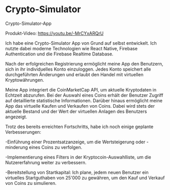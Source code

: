 # Crypto-Simulator
Crypto-Simulator-App

Produkt-Video: https://youtu.be/-MrCYxARQrU

Ich habe eine Crypto-Simulator App von Grund auf selbst entwickelt. Ich nutzte dabei moderne Technologien wie React Native, Firebase Authentication und die Firebase Realtime Database.

Nach der erfolgreichen Registrierung ermöglicht meine App den Benutzern, sich in ihr individuelles Konto einzuloggen. Jedes Konto speichert alle durchgeführten Änderungen und erlaubt den Handel mit virtuellen Kryptowährungen.

Meine App integriert die CoinMarketCap API, um aktuelle Kryptodaten in Echtzeit abzurufen. Bei der Auswahl eines Coins erhält der Benutzer Zugriff auf detaillierte statistische Informationen. Darüber hinaus ermöglicht meine App das virtuelle Kaufen und Verkaufen von Coins. Dabei wird stets der aktuelle Bestand und der Wert der virtuellen Anlagen des Benutzers angezeigt.

Trotz des bereits erreichten Fortschritts, habe ich noch einige geplante Verbesserungen:

-Einführung einer Prozentsatzanzeige, um die Wertsteigerung oder -minderung eines Coins zu verfolgen.

-Implementierung eines Filters in der Kryptocoin-Auswahlliste, um die Nutzererfahrung weiter zu verbessern.

-Bereitstellung von Startkapital: Ich plane, jedem neuen Benutzer ein virtuelles Startguthaben von 25'000 zu gewähren, um den Kauf und      Verkauf von Coins zu simulieren.
